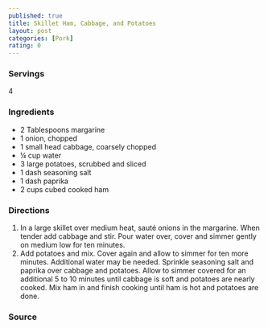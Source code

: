 ```yaml
---
published: true
title: Skillet Ham, Cabbage, and Potatoes
layout: post
categories: [Pork]
rating: 0
---
```

### Servings
4

### Ingredients
- 2 Tablespoons margarine
- 1 onion, chopped
- 1 small head cabbage, coarsely chopped
- ¼ cup water
- 3 large potatoes, scrubbed and sliced
- 1 dash seasoning salt
- 1 dash paprika
- 2 cups cubed cooked ham

### Directions
1. In a large skillet over medium heat, sauté onions in the margarine.  When tender add cabbage and stir.  Pour water over, cover and simmer gently on medium low for ten minutes.
2. Add potatoes and mix.  Cover again and allow to simmer for ten more minutes.  Additional water may be needed.  Sprinkle seasoning salt and paprika over cabbage and potatoes.  Allow to simmer covered for an additional 5 to 10 minutes until cabbage is soft and potatoes are nearly cooked.  Mix ham in and finish cooking until ham is hot and potatoes are done.

### Source

